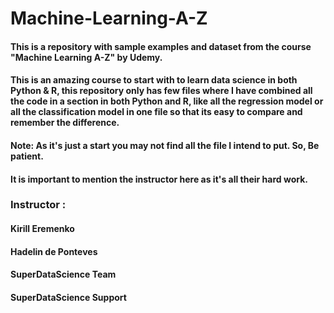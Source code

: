 # Machine-Learning-A-Z

#### This is a repository with sample examples and dataset from the course "Machine Learning A-Z" by Udemy.

#### This is an amazing course to start with to learn data science in both Python & R, this repository only has few files where I have combined all the code in a section in both Python and R, like all the regression model or all the classification model in one file so that its easy to compare and remember the difference. 

#### Note: As it's just a start you may not find all the file I intend to put. So, Be patient.  


#### It is important to mention the instructor here as it's all their hard work. 

### Instructor :
#### Kirill Eremenko
#### Hadelin de Ponteves
#### SuperDataScience Team
#### SuperDataScience Support
 
  
